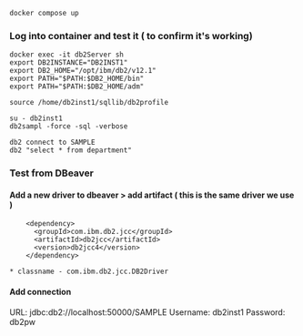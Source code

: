 ```
docker compose up
```

### Log into container and test it ( to confirm it's working)

```
docker exec -it db2Server sh
export DB2INSTANCE="DB2INST1"
export DB2_HOME="/opt/ibm/db2/v12.1"
export PATH="$PATH:$DB2_HOME/bin"
export PATH="$PATH:$DB2_HOME/adm"

source /home/db2inst1/sqllib/db2profile

su - db2inst1
db2sampl -force -sql -verbose

db2 connect to SAMPLE
db2 "select * from department"
```

### Test from DBeaver
#### Add a new driver to dbeaver > add artifact  ( this is the same driver we use )
```
    <dependency>
      <groupId>com.ibm.db2.jcc</groupId>
      <artifactId>db2jcc</artifactId>
      <version>db2jcc4</version>
    </dependency>
```
    * classname - com.ibm.db2.jcc.DB2Driver

#### Add connection
URL: jdbc:db2://localhost:50000/SAMPLE
Username: db2inst1
Password: db2pw

